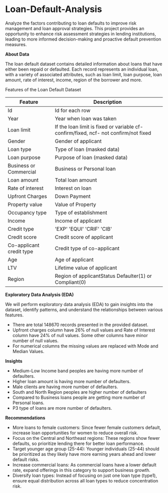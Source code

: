 # Loan-Default-Analysis
Analyze the factors contributing to loan defaults to improve risk management and loan approval strategies. This project provides an opportunity to enhance risk assessment strategies in lending institutions, leading to more informed decision-making and proactive default prevention measures.

**About Data**

The loan default dataset contains detailed information about loans that have either been repaid or defaulted. Each record represents an individual loan, with a variety of associated attributes, such as loan limit, loan purpose, loan amount, rate of interest, income, region of the borrower and more.

Features of the Loan Default Dataset

| Feature |	Description |
| ---------- | -------------- |
| Id |	Id for each row |
| Year	| Year when loan was taken |
| Loan limit	| If the loan limit is fixed or variable cf-confirm/fixed, ncf- not confirm/not fixed |
| Gender |	Gender of applicant |
| Loan type	| Type of loan (masked data) |
| Loan purpose	|Purpose of loan (masked data) |
| Business or Commercial	| Business or Personal loan |
| Loan amount	| Total loan amount |
| Rate of interest	| Interest on loan |
| Upfront Charges |	Down Payment |
| Property value |	Value of Property |
| Occupancy type |	Type of establishment |
| Income |	Income of applicant |
| Credit type |	'EXP' 'EQUI' 'CRIF' 'CIB' |
| Credit score |	Credit score of applicant |
| Co-applicant credit type |	Credit type of co-applicant |
| Age	| Age of applicant |
| LTV	| Lifetime value of applicant |
|Region	| Region of applicantStatus	Defaulter(1) or Compliant(0) |

**Exploratory Data Analysis (EDA)**

We will perform exploratory data analysis (EDA) to gain insights into the dataset, identify patterns, and understand the relationships between various features.

* There are total 148670 records presented in the provided dataset.
* Upfront charges column have 26% of null values and Rate of Interest column have 24% of null values. Some other columns have minor number of null values.
* For numerical columns the missing values are replaced with Mode and Median Values.

**Insights**
* Medium-Low Income band peoples are having more number of defaulters.
* Higher loan amount is having more number of defaulters.
* Male clients are having more number of defaulters.
* South and North Region peoples are higher number of defaulters
* Compared to Business loans people are getting more number of Personal loans.
* P3 type of loans are more number of defaulters.

**Recommendations**
* More loans to female customers: Since fewer female customers default, increase loan opportunities for women to reduce overall risk.
* Focus on the Central and Northeast regions: These regions show fewer defaults, so prioritize lending there for better loan performance.
* Target younger age group (25-44): Younger individuals (25-44) should be prioritized as they likely have more earning years ahead and lower default risks.
* Increase commercial loans: As commercial loans have a lower default rate, expand offerings in this category to support business growth.
* Diversify loan types: Instead of focusing on just one loan type (type1), ensure equal distribution across all loan types to reduce concentration risk.
